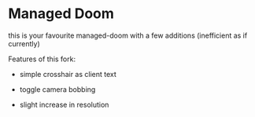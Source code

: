 # Managed Doom

this is your favourite managed-doom with a few additions (inefficient as if currently)


Features of this fork:

- simple crosshair as client text

- toggle camera bobbing

- slight increase in resolution
  
  
